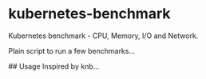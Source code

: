 # kubernetes-benchmark
Kubernetes benchmark - CPU, Memory, I/O and Network.<br>
<p> Plain script to run a few benchmarks...</p>
## Usage
Inspired by knb...
